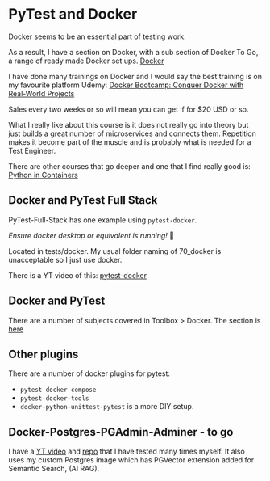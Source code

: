 # PyTest and Docker

Docker seems to be an essential part of testing work.

As a result, I have a section on Docker, with a sub section of Docker To Go, a range of ready made Docker set ups. [Docker](https://pytest-cookbook.com/docker/docker_index/)

I have done many trainings on Docker and I would say the best training is on my favourite platform Udemy:
[Docker Bootcamp: Conquer Docker with Real-World Projects](https://www.udemy.com/course/docker-bootcamp-conquer-docker-with-real-world-projects)

Sales every two weeks or so will mean you can get if for $20 USD or so. 

What I really like about this course is it does not really go into theory but just builds a great number of microservices and connects them. Repetition makes it become part of the muscle and is probably what is needed for a Test Engineer.

There are other courses that go deeper and one that I find really good is: [Python in Containers](https://www.udemy.com/course/python-in-containers/)


## Docker and PyTest Full Stack

PyTest-Full-Stack has one example using `pytest-docker`.

*Ensure docker desktop or equivalent is running!* 😬 

Located in tests/docker. My usual folder naming of 70_docker is unacceptable so I just use docker.

There is a YT video of this: [pytest-docker](https://youtu.be/43YKqEg49HI)

## Docker and PyTest

There are a number of subjects covered in Toolbox > Docker. The section is [here](https://pytest-cookbook.com/toolbox/docker/)

## Other plugins

There are a number of docker plugins for pytest:

- `pytest-docker-compose`
- `pytest-docker-tools`
- `docker-python-unittest-pytest` is a more DIY setup.

## Docker-Postgres-PGAdmin-Adminer - to go

I have a [YT video](https://www.youtube.com/watch?v=mipRKPHwlBk ) and [repo](https://github.com/Python-Test-Engineer/yt-docker-postgres-pgadmin-adminier-python-sql) that I have tested many times myself. It also uses my custom Postgres image which has PGVector extension added for Semantic Search, (AI RAG).

<br>


